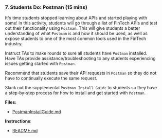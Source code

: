 ### 7. Students Do: Postman (15 mins)

It's time students stopped learning about APIs and started playing with some! In this activity, students will go through a list of FinTech APIs and test out their functionality using `Postman`. This will give students a better understanding of what `Postman` is and how it should be used, as well as expose students to one of the most common tools used in the FinTech industry.

Instruct TAs to make rounds to sure all students have `Postman` installed. Have TAs provide assistance/troubleshooting to any students experiencing issues getting started with `Postman`.

Recommend that students save their API requests in `Postman` so they do not have to continually execute the same request.

Slack out the supplemental `Postman Install Guide` to students so they have a step-by-step process for how to install and get started with `Postman`.

**Files:**

* [PostmanInstallGuide.md](../Supplemental/PostmanInstallGuide.md)

**Instructions:**

* [README.md](Activities/07-Stu_Postman/README.md)
